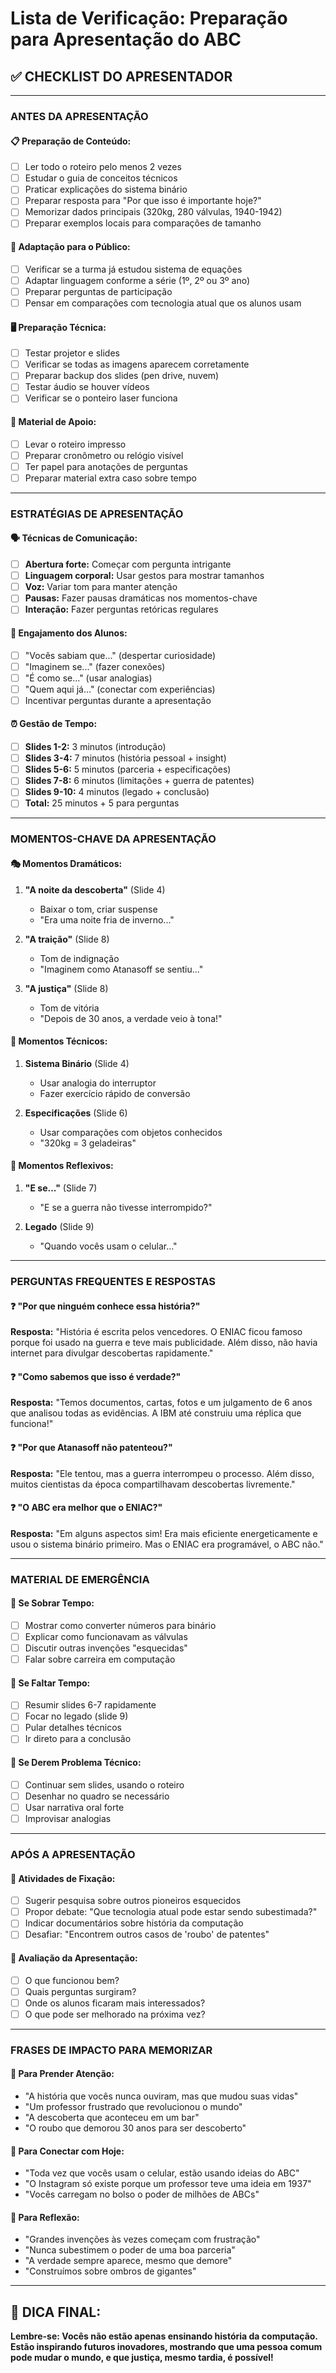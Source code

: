 # Lista de Verificação: Preparação para Apresentação do ABC

## ✅ CHECKLIST DO APRESENTADOR

---

### **ANTES DA APRESENTAÇÃO**

#### **📋 Preparação de Conteúdo:**
- [ ] Ler todo o roteiro pelo menos 2 vezes
- [ ] Estudar o guia de conceitos técnicos
- [ ] Praticar explicações do sistema binário
- [ ] Preparar resposta para "Por que isso é importante hoje?"
- [ ] Memorizar dados principais (320kg, 280 válvulas, 1940-1942)
- [ ] Preparar exemplos locais para comparações de tamanho

#### **🎯 Adaptação para o Público:**
- [ ] Verificar se a turma já estudou sistema de equações
- [ ] Adaptar linguagem conforme a série (1º, 2º ou 3º ano)
- [ ] Preparar perguntas de participação
- [ ] Pensar em comparações com tecnologia atual que os alunos usam

#### **🖥️ Preparação Técnica:**
- [ ] Testar projetor e slides
- [ ] Verificar se todas as imagens aparecem corretamente
- [ ] Preparar backup dos slides (pen drive, nuvem)
- [ ] Testar áudio se houver vídeos
- [ ] Verificar se o ponteiro laser funciona

#### **📱 Material de Apoio:**
- [ ] Levar o roteiro impresso
- [ ] Preparar cronômetro ou relógio visível
- [ ] Ter papel para anotações de perguntas
- [ ] Preparar material extra caso sobre tempo

---

### **ESTRATÉGIAS DE APRESENTAÇÃO**

#### **🗣️ Técnicas de Comunicação:**
- [ ] **Abertura forte:** Começar com pergunta intrigante
- [ ] **Linguagem corporal:** Usar gestos para mostrar tamanhos
- [ ] **Voz:** Variar tom para manter atenção
- [ ] **Pausas:** Fazer pausas dramáticas nos momentos-chave
- [ ] **Interação:** Fazer perguntas retóricas regulares

#### **👥 Engajamento dos Alunos:**
- [ ] "Vocês sabiam que..." (despertar curiosidade)
- [ ] "Imaginem se..." (fazer conexões)
- [ ] "É como se..." (usar analogias)
- [ ] "Quem aqui já..." (conectar com experiências)
- [ ] Incentivar perguntas durante a apresentação

#### **⏰ Gestão de Tempo:**
- [ ] **Slides 1-2:** 3 minutos (introdução)
- [ ] **Slides 3-4:** 7 minutos (história pessoal + insight)
- [ ] **Slides 5-6:** 5 minutos (parceria + especificações)
- [ ] **Slides 7-8:** 6 minutos (limitações + guerra de patentes)
- [ ] **Slides 9-10:** 4 minutos (legado + conclusão)
- [ ] **Total:** 25 minutos + 5 para perguntas

---

### **MOMENTOS-CHAVE DA APRESENTAÇÃO**

#### **🎭 Momentos Dramáticos:**
1. **"A noite da descoberta"** (Slide 4)
   - Baixar o tom, criar suspense
   - "Era uma noite fria de inverno..."
   
2. **"A traição"** (Slide 8)
   - Tom de indignação
   - "Imaginem como Atanasoff se sentiu..."
   
3. **"A justiça"** (Slide 8)
   - Tom de vitória
   - "Depois de 30 anos, a verdade veio à tona!"

#### **🔬 Momentos Técnicos:**
1. **Sistema Binário** (Slide 4)
   - Usar analogia do interruptor
   - Fazer exercício rápido de conversão
   
2. **Especificações** (Slide 6)
   - Usar comparações com objetos conhecidos
   - "320kg = 3 geladeiras"

#### **💭 Momentos Reflexivos:**
1. **"E se..."** (Slide 7)
   - "E se a guerra não tivesse interrompido?"
   
2. **Legado** (Slide 9)
   - "Quando vocês usam o celular..."

---

### **PERGUNTAS FREQUENTES E RESPOSTAS**

#### **❓ "Por que ninguém conhece essa história?"**
**Resposta:** "História é escrita pelos vencedores. O ENIAC ficou famoso porque foi usado na guerra e teve mais publicidade. Além disso, não havia internet para divulgar descobertas rapidamente."

#### **❓ "Como sabemos que isso é verdade?"**
**Resposta:** "Temos documentos, cartas, fotos e um julgamento de 6 anos que analisou todas as evidências. A IBM até construiu uma réplica que funciona!"

#### **❓ "Por que Atanasoff não patenteou?"**
**Resposta:** "Ele tentou, mas a guerra interrompeu o processo. Além disso, muitos cientistas da época compartilhavam descobertas livremente."

#### **❓ "O ABC era melhor que o ENIAC?"**
**Resposta:** "Em alguns aspectos sim! Era mais eficiente energeticamente e usou o sistema binário primeiro. Mas o ENIAC era programável, o ABC não."

---

### **MATERIAL DE EMERGÊNCIA**

#### **🚨 Se Sobrar Tempo:**
- [ ] Mostrar como converter números para binário
- [ ] Explicar como funcionavam as válvulas
- [ ] Discutir outras invenções "esquecidas"
- [ ] Falar sobre carreira em computação

#### **🚨 Se Faltar Tempo:**
- [ ] Resumir slides 6-7 rapidamente
- [ ] Focar no legado (slide 9)
- [ ] Pular detalhes técnicos
- [ ] Ir direto para a conclusão

#### **🚨 Se Derem Problema Técnico:**
- [ ] Continuar sem slides, usando o roteiro
- [ ] Desenhar no quadro se necessário
- [ ] Usar narrativa oral forte
- [ ] Improvisar analogias

---

### **APÓS A APRESENTAÇÃO**

#### **📝 Atividades de Fixação:**
- [ ] Sugerir pesquisa sobre outros pioneiros esquecidos
- [ ] Propor debate: "Que tecnologia atual pode estar sendo subestimada?"
- [ ] Indicar documentários sobre história da computação
- [ ] Desafiar: "Encontrem outros casos de 'roubo' de patentes"

#### **🎯 Avaliação da Apresentação:**
- [ ] O que funcionou bem?
- [ ] Quais perguntas surgiram?
- [ ] Onde os alunos ficaram mais interessados?
- [ ] O que pode ser melhorado na próxima vez?

---

### **FRASES DE IMPACTO PARA MEMORIZAR**

#### **🎪 Para Prender Atenção:**
- "A história que vocês nunca ouviram, mas que mudou suas vidas"
- "Um professor frustrado que revolucionou o mundo"
- "A descoberta que aconteceu em um bar"
- "O roubo que demorou 30 anos para ser descoberto"

#### **🎯 Para Conectar com Hoje:**
- "Toda vez que vocês usam o celular, estão usando ideias do ABC"
- "O Instagram só existe porque um professor teve uma ideia em 1937"
- "Vocês carregam no bolso o poder de milhões de ABCs"

#### **💭 Para Reflexão:**
- "Grandes invenções às vezes começam com frustração"
- "Nunca subestimem o poder de uma boa parceria"
- "A verdade sempre aparece, mesmo que demore"
- "Construímos sobre ombros de gigantes"

---

## **🌟 DICA FINAL:**
**Lembre-se: Vocês não estão apenas ensinando história da computação. Estão inspirando futuros inovadores, mostrando que uma pessoa comum pode mudar o mundo, e que justiça, mesmo tardia, é possível!**